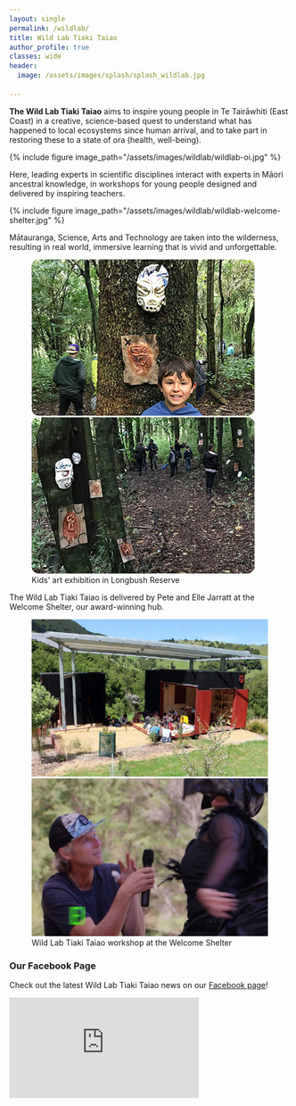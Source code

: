 ```yaml
---
layout: single
permalink: /wildlab/
title: Wild Lab Tiaki Taiao
author_profile: true
classes: wide
header:
  image: /assets/images/splash/splash_wildlab.jpg

---
```


**The Wild Lab Tiaki Taiao** aims to inspire young people in Te Tairāwhiti (East Coast) in a creative, science-based quest to understand what has happened to local ecosystems since human arrival, and to take part in restoring these to a state of ora (health, well-being).

{% include figure image_path="/assets/images/wildlab/wildlab-oi.jpg" %}

Here, leading experts in scientific disciplines interact with experts in Māori ancestral knowledge, in workshops for young people designed and delivered by inspiring teachers.

{% include figure image_path="/assets/images/wildlab/wildlab-welcome-shelter.jpg" %}

Mātauranga, Science, Arts and Technology are taken into the wilderness, resulting in real world, immersive learning that is vivid and unforgettable. 

<figure class="half">
    <a href="/assets/images/news/kids-art-01.jpg"><img src="/assets/images/news/kids-art-01.jpg"></a>
    <a href="/assets/images/news/kids-art-02.jpg"><img src="/assets/images/news/kids-art-02.jpg"></a>
    <figcaption>Kids' art exhibition in Longbush Reserve</figcaption>
</figure>

The Wild Lab Tiaki Taiao is delivered by Pete and Elle Jarratt at the Welcome Shelter, our award-winning hub.

<figure class="half">
    <a href="/assets/images/news/wild-lab-workshop.jpg"><img src="/assets/images/news/wild-lab-workshop.jpg"></a>
    <a href="/assets/images/news/wild-lab-intro.jpg"><img src="/assets/images/news/wild-lab-intro.jpg"></a>
    <figcaption>Wild Lab Tiaki Taiao workshop at the Welcome Shelter</figcaption>
</figure>

### Our Facebook Page

Check out the latest Wild Lab Tiaki Taiao news on our [Facebook page](https://www.facebook.com/wildlabcommunity/)!

<iframe src="https://www.facebook.com/plugins/page.php?href=https%3A%2F%2Fwww.facebook.com%2Fwildlabcommunity%2F&tabs&width=340&height=180&small_header=false&adapt_container_width=true&hide_cover=false&show_facepile=true&appId" width="340" height="180" style="border:none;overflow:hidden" scrolling="no" frameborder="0" allowTransparency="true" allow="encrypted-media"></iframe>
